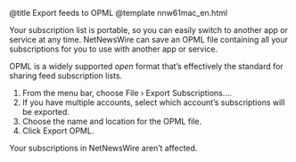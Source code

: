 @title Export feeds to OPML
@template nnw61mac_en.html

Your subscription list is portable, so you can easily switch to another app or service at any time. NetNewsWire can save an OPML file containing all your subscriptions for you to use with another app or service.

OPML is a widely supported *open* format that’s effectively the standard for sharing feed subscription lists.

1. From the menu bar, choose File › Export Subscriptions….
2. If you have multiple accounts, select which account’s subscriptions will be exported.
3. Choose the name and location for the OPML file.
4. Click Export OPML.

Your subscriptions in NetNewsWire aren’t affected.
